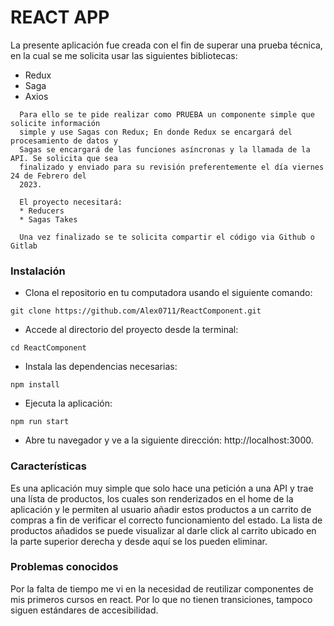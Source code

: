 # REACT APP

La presente aplicación fue creada con el fin de superar una prueba técnica, en la cual se me solicita usar las siguientes bibliotecas: 
- Redux
- Saga
- Axios

```
  Para ello se te pide realizar como PRUEBA un componente simple que solicite información
  simple y use Sagas con Redux; En donde Redux se encargará del procesamiento de datos y
  Sagas se encargará de las funciones asíncronas y la llamada de la API. Se solicita que sea
  finalizado y enviado para su revisión preferentemente el día viernes 24 de Febrero del
  2023. 

  El proyecto necesitará:
  * Reducers 
  * Sagas Takes 

  Una vez finalizado se te solicita compartir el código via Github o Gitlab
```

### Instalación
* Clona el repositorio en tu computadora usando el siguiente comando:

```
git clone https://github.com/Alex0711/ReactComponent.git
```

* Accede al directorio del proyecto desde la terminal:

```
cd ReactComponent
```

* Instala las dependencias necesarias:

```
npm install
```

* Ejecuta la aplicación:

```
npm run start
```

* Abre tu navegador y ve a la siguiente dirección: http://localhost:3000.

### Características

Es una aplicación muy simple que solo hace una petición a una API y trae una lísta de productos, los cuales son renderizados en el home de la aplicación y le permiten al usuario añadir estos productos a un carrito de compras a fin de verificar el correcto funcionamiento del estado. 
La lista de productos añadidos se puede visualizar al darle click al carrito ubicado en la parte superior derecha y desde aquí se los pueden eliminar.

### Problemas conocidos

Por la falta de tiempo me vi en la necesidad de reutilizar componentes de mis primeros cursos en react. Por lo que no tienen transiciones, tampoco siguen estándares de accesibilidad.